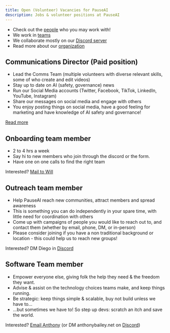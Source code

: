 ```yaml
---
title: Open (Volunteer) Vacancies for PauseAI
description: Jobs & volunteer positions at PauseAI
---
```


- Check out the [people](/people) who you may work with!
- We work in [teams](/teams)
- We collaborate mostly on our [Discord server](https://discord.gg/2XXWXvErfA)
- Read more about our [organization](/organization)

## Communications Director (Paid position)

- Lead the Comms Team (multiple volunteers with diverse relevant skills, some of who create and edit videos)
- Stay up to date on AI (safety, governance) news
- Run our Social Media accounts (Twitter, Facebook, TikTok, LinkedIn, YouTube, Instagram)
- Share our messages on social media and engage with others
- You enjoy posting things on social media, have a good feeling for marketing and have knowledge of AI safety and governance!

[Read more](/2024-vacancy-comms-director)

## Onboarding team member

- 2 to 4 hrs a week
- Say hi to new members who join through the discord or the form.
- Have one on one calls to find the right team

Interested? [Mail to Will](mailto:will@pausai.info)

## Outreach team member

- Help PauseAI reach new communities, attract members and spread awareness
- This is something you can do independently in your spare time, with little need for coordination with others
- Come up with campaigns of people you would like to reach out to, and contact them (whether by email, phone, DM, or in-person)
- Please consider joining if you have a non traditional background or location - this could help us to reach new groups!

Interested? DM Diego in [Discord](https://discord.gg/y9hdAjD83e)

## Software Team member

- Empower everyone else, giving folk the help they need &amp; the freedom they want.
- Advise &amp; assist on the technology choices teams make, and keep things running.
- Be strategic: keep things simple &amp; scalable, buy not build unless we have to...
- ...but sometimes we have to! So step up devs: scratch an itch and save the world.

Interested? [Email Anthony](mailto:anthony@pausai.info) (or DM anthonybailey.net on [Discord](https://discord.gg/y9hdAjD83e))
